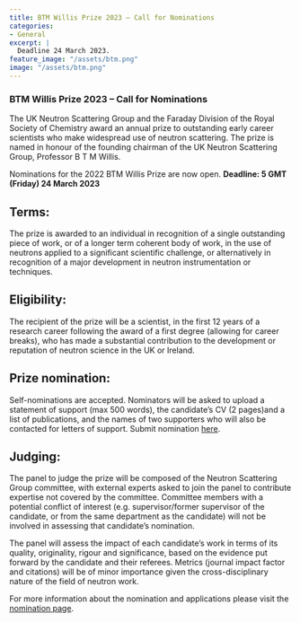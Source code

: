 ```yaml
---
title: BTM Willis Prize 2023 – Call for Nominations
categories:
- General
excerpt: |
  Deadline 24 March 2023.
feature_image: "/assets/btm.png"
image: "/assets/btm.png"
---
```


### BTM Willis Prize 2023 – Call for Nominations

The UK Neutron Scattering Group and the Faraday Division of the Royal Society of Chemistry award an annual prize to outstanding early career scientists who make widespread use of neutron scattering. The prize is named in honour of the founding chairman of the UK Neutron Scattering Group, Professor B T M Willis.

Nominations for the 2022 BTM Willis Prize are now open.  **Deadline: 5 GMT (Friday) 24 March 2023**

## Terms: 
The prize is awarded to an individual in recognition of a single outstanding piece of work, or of a longer term coherent body of work, in the use of neutrons applied to a significant scientific challenge, or alternatively in recognition of a major development in neutron instrumentation or techniques.

## Eligibility: 
The recipient of the prize will be a scientist, in the first 12 years of a research career following the award of a first degree (allowing for career breaks), who has made a substantial contribution to the development or reputation of neutron science in the UK or Ireland.
 
## Prize nomination:
Self-nominations are accepted.   Nominators will be asked to upload a statement of support (max 500 words), the candidate’s CV (2 pages)and a list of publications, and the names of two supporters who will also be contacted for letters of support. Submit nomination [here](https://www.smartsurvey.co.uk/s/NSG-BTM-Willis-Prize/). 

## Judging:
The panel to judge the prize will be composed of the Neutron Scattering Group committee, with external experts asked to join the panel to contribute expertise not covered by the committee. Committee members with a potential conflict of interest (e.g. supervisor/former supervisor of the candidate, or from the same department as the candidate) will not be involved in assessing that candidate’s nomination.

The panel will assess the impact of each candidate’s work in terms of its quality, originality, rigour and significance, based on the evidence put forward by the candidate and their referees.  Metrics (journal impact factor and citations) will be of minor importance given the cross-disciplinary nature of the field of neutron work.



For more information about the nomination and applications please visit the [nomination page](https://www.smartsurvey.co.uk/s/NSG-BTM-Willis-Prize/).
